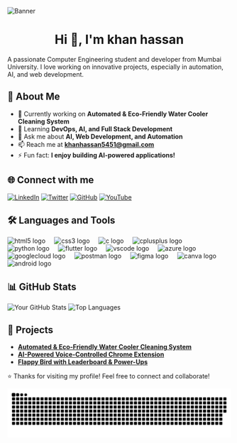 ![Banner](https://your-banner-image-url.com)

<h1 align="center">Hi 👋, I'm khan hassan </h1>

A passionate Computer Engineering student and developer from Mumbai University. I love working on innovative projects, especially in automation, AI, and web development.

## 🚀 About Me

- 🔭 Currently working on **Automated & Eco-Friendly Water Cooler Cleaning System**
- 🌱 Learning **DevOps, AI, and Full Stack Development**
- 💬 Ask me about **AI, Web Development, and Automation**
- 📫 Reach me at **khanhassan5451@gmail.com**
- ⚡ Fun fact: **I enjoy building AI-powered applications!**

## 🌐 Connect with me
[![LinkedIn](https://img.shields.io/badge/-LinkedIn-blue?style=flat&logo=linkedin)](https://linkedin.com/in/yourprofile)
[![Twitter](https://img.shields.io/badge/-Twitter-blue?style=flat&logo=twitter)](https://twitter.com/yourhandle)
[![GitHub](https://img.shields.io/badge/-GitHub-black?style=flat&logo=github)](https://github.com/KHAN5461)
[![YouTube](https://img.shields.io/badge/-YouTube-red?style=flat&logo=youtube)](https://youtube.com/yourchannel)

## 🛠️ Languages and Tools

<div align="left">
  <img src="https://cdn.jsdelivr.net/gh/devicons/devicon/icons/html5/html5-original.svg" height="40" alt="html5 logo"  />
  <img width="12" />
  <img src="https://cdn.jsdelivr.net/gh/devicons/devicon/icons/css3/css3-original.svg" height="40" alt="css3 logo"  />
  <img width="12" />
  <img src="https://cdn.jsdelivr.net/gh/devicons/devicon/icons/c/c-original.svg" height="40" alt="c logo"  />
  <img width="12" />
  <img src="https://cdn.jsdelivr.net/gh/devicons/devicon/icons/cplusplus/cplusplus-original.svg" height="40" alt="cplusplus logo"  />
  <img width="12" />
  <img src="https://cdn.jsdelivr.net/gh/devicons/devicon/icons/python/python-original.svg" height="40" alt="python logo"  />
  <img width="12" />
  <img src="https://cdn.jsdelivr.net/gh/devicons/devicon/icons/flutter/flutter-original.svg" height="40" alt="flutter logo"  />
  <img width="12" />
  <img src="https://cdn.jsdelivr.net/gh/devicons/devicon/icons/vscode/vscode-original.svg" height="40" alt="vscode logo"  />
  <img width="12" />
  <img src="https://cdn.jsdelivr.net/gh/devicons/devicon/icons/azure/azure-original.svg" height="40" alt="azure logo"  />
  <img width="12" />
  <img src="https://cdn.jsdelivr.net/gh/devicons/devicon/icons/googlecloud/googlecloud-original.svg" height="40" alt="googlecloud logo"  />
  <img width="12" />
  <img src="https://cdn.simpleicons.org/postman/FF6C37" height="40" alt="postman logo"  />
  <img width="12" />
  <img src="https://cdn.jsdelivr.net/gh/devicons/devicon/icons/figma/figma-original.svg" height="40" alt="figma logo"  />
  <img width="12" />
  <img src="https://cdn.jsdelivr.net/gh/devicons/devicon/icons/canva/canva-original.svg" height="40" alt="canva logo"  />
  <img width="12" />
  <img src="https://cdn.simpleicons.org/android/3DDC84" height="40" alt="android logo"  />
</div>

###
## 📊 GitHub Stats
![Your GitHub Stats](https://github-readme-stats.vercel.app/api?username=KHAN5461&show_icons=true&theme=dark)
![Top Languages](https://github-readme-stats.vercel.app/api/top-langs/?username=KHAN5461&layout=compact&theme=dark)

## 🚀 Projects
- **[Automated & Eco-Friendly Water Cooler Cleaning System](https://github.com/KHAN5461/project-link)**
- **[AI-Powered Voice-Controlled Chrome Extension](https://github.com/KHAN5461/project-link)**
- **[Flappy Bird with Leaderboard & Power-Ups](https://github.com/KHAN5461/project-link)**

⭐️ Thanks for visiting my profile! Feel free to connect and collaborate!

<img src="https://raw.githubusercontent.com/KHAN5461/KHAN5461/output/snake.svg" alt="Snake animation" />

###
###
